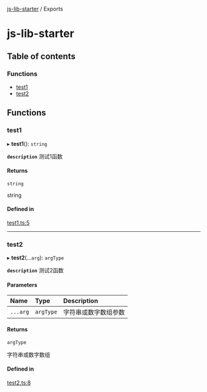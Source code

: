 [js-lib-starter](README.md) / Exports

# js-lib-starter

## Table of contents

### Functions

- [test1](modules.md#test1)
- [test2](modules.md#test2)

## Functions

### test1

▸ **test1**(): `string`

**`description`** 测试1函数

#### Returns

`string`

string

#### Defined in

[test1.ts:5](https://github.com/Zenquan/js-lib-starter/blob/30b5b78/src/test1.ts#L5)

___

### test2

▸ **test2**(...`arg`): `argType`

**`description`** 测试2函数

#### Parameters

| Name | Type | Description |
| :------ | :------ | :------ |
| `...arg` | `argType` | 字符串或数字数组参数 |

#### Returns

`argType`

字符串或数字数组

#### Defined in

[test2.ts:8](https://github.com/Zenquan/js-lib-starter/blob/30b5b78/src/test2.ts#L8)
